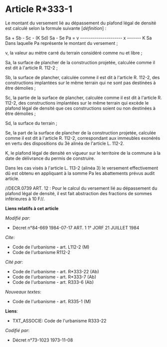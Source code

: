 # Article R*333-1

Le montant du versement lié au dépassement du plafond légal de densité est calculé selon la formule suivante [*définition*] :

Sa + Sb - Sc - (K Sd)   Sa - Se             Pa = v --------------------- x -------                              K
Sa             Dans laquelle         Pa représente le montant du versement ;

v, la valeur au mètre carré du terrain considéré comme nu et libre ;

Sa, la surface de plancher de la construction projetée, calculée comme il est dit à l'article R. 112-2 ;

Sb, la surface de plancher, calculée comme il est dit à l'article R. 112-2, des constructions implantées sur le même terrain
qui ne sont pas destinées à être démolies ;

Sc, la partie de la surface de plancher, calculée comme il est dit à l'article R. 112-2, des constructions implantées sur le
même terrain qui excède le plafond légal de densité que ces constructions soient ou non destinées à être démolies ;

Sd, la surface du terrain ;

Se, la part de la surface de plancher de la construction projetée, calculée comme il est dit à l'article R. 112-2,
correspondant aux immeubles exonérés en vertu des dispositions du 3è alinéa de l'article L. 112-2.

K, le plafond légal de densité en vigueur sur le territoire de la commune à la date de délivrance du permis de construire.

Dans les cas visés à l'article L. 113-2 (alinéa 3) le versement effectivement dû est obtenu en appliquant à la somme Pa les
abattements prévus audit article.

//DECR.0739 ART. 12 : Pour le calcul du versement lié au dépassement du plafond légal de densité, il est fait abstraction des
fractions de sommes inférieures à 10 F//.

**Liens relatifs à cet article**

_Modifié par_:

  - Décret n°84-669 1984-07-17 ART. 1 1° JORF 21 JUILLET 1984

_Cite_:

  - Code de l'urbanisme - art. L112-2 (M)
  - Code de l'urbanisme R112-2

_Cité par_:

  - Code de l'urbanisme - art. R*333-22 (Ab)
  - Code de l'urbanisme - art. R*333-7 (Ab)
  - Code de l'urbanisme - art. R333-6 (Ab)

_Nouveaux textes_:

  - Code de l'urbanisme - art. R335-1 (M)

**Liens**:

  - TXT_ASSOCIE: Code de l'urbanisme R333-22

_Codifié par_:

  - Décret n°73-1023 1973-11-08
